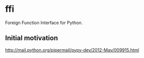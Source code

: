 ffi
===

Foreign Function Interface for Python.


Initial motivation
------------------

http://mail.python.org/pipermail/pypy-dev/2012-May/009915.html
